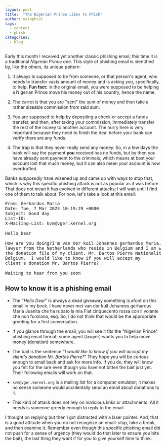 ```yaml
---
layout: post
title:  "The Nigerian Prince Likes to Phish"
author: mainphish
tags:
  - content
  - phish
categories: 
  - blog
---
```



Early this month I received yet another classic phishing email; 
this time it is a traditional *Nigerian Prince* one. 
This style of phishing email is identified by, like the others, its
unique pattern:

1. It always is supposed to be from someone, or that person's agent, who 
needs to transfer vasts amount of money and is asking you, specifically, to
help. 
   **Fun fact:** in the original email, you were supposed to be helping
a Nigerian Prince move his money out of his country, hence the name.

1. The carrot is that you are "sent" the sum of money and then take a 
rather sizeable commission from said sum. 

1. You are supposed to help by depositing a check or accept a funds transfer,
and then, after taking your commission, immediately transfer the rest of the 
money to another account. The hurry here is very important because they need 
to finish the deal before your bank can verify there are any funds. 

1. The trap is that they never really send any money. 
So, in a few days the bank will say the payment **you** received has no
funds, but by then you have already sent payment to the criminals, which 
means at best your account lost that much money, but it can also mean your
account is now overdrafted.

Banks *supposedly* have wizened up and came up with ways to stop that, which
is why this specific phishing attack is not as popular as it was before. 
That does not mean it has evolved in different attacks; I will wait until
I find one of them to talk about. For now, let's take a look at this email:

<pre>
From: Gerhardus Maria <vandekujohmaria@gmail.com>
Date: Tue, 7 Mar 2023 10:19:29 +0000
Subject: Good day
List-ID: <kvm.vger.kernel.org>
X-Mailing-List: kvm@vger.kernel.org

Hello Dear

How are you doing?I'm van der kuil Johannes gerhardus Maria. I am a
lawyer from the Netherlands who reside in Belgium and I am working on
the donation file of my client, Mr. Bartos Pierre Nationality of
Belgium.  I would like to know if you will accept my
client's donation Mr. Bartos Pierre?

Waiting to hear from you soon
</pre>

## How to know it is a phishing email

- The "*Hello Dear*" is always a dead giveaway something is afoot on this
email in my book. I have never met van der kuil Johannes gerhardus Maria
Juanita che ha rubato la mia Fiat cinquecento rossa con il volante che non 
funziona,
esq. So, I do not think that would be the appropriate greeting for a first
conversation.

- If you glance through the email, you will see it fits the "Nigerian 
Prince" phishing email format: some agent (lawyer) wants you to help 
move money (donation) somewhere.

- The bait is the sentence "*I would like to know if you will accept my
client's donation Mr. Bartos Pierre?*" They hope you will be curious enough
to email back and ask for more info. If you do, they will know you felt
for the lure even though you have not bitten the bait just yet. Their 
following emails will work on that.

- `kvm@vger.kernel.org` is a mailing list for a computer emulator; it makes
no sense someone would accidentally send an email about donations to it.

- This kind of attack does not rely on malicious links or attachments. All it
needs is someone greedy enough to reply to the email.

I thought on replying but then I got distracted with a laser pointer. 
And, that is a good attitude when you do not recognize an email: stop,
take a break, and then examine it. Remember even though this specific
phishing email did not push for a sense of urgency (they would do that later
to ensure you bite the bait), the last thing they want if for you to give
yourself time to think.

